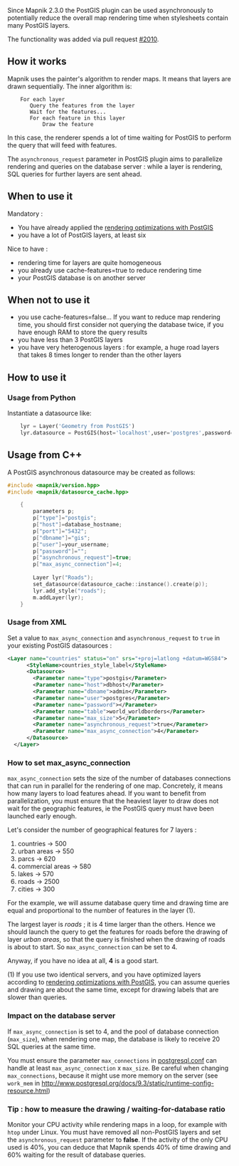 Since Mapnik 2.3.0 the PostGIS plugin can be used asynchronously to potentially reduce the overall map rendering time when stylesheets contain many PostGIS layers.

The functionality was added via pull request [#2010](https://github.com/mapnik/mapnik/pull/2010).

## How it works
Mapnik uses the painter's algorithm to render maps. It means that layers are drawn sequentially. The inner algorithm is:

```
    For each layer
       Query the features from the layer
       Wait for the features...
       For each feature in this layer
           Draw the feature
```
In this case, the renderer spends a lot of time waiting for PostGIS to perform the query that will feed with features.

The `asynchronous_request` parameter in PostGIS plugin aims to parallelize rendering and queries on the database server : while a layer is rendering, SQL queries for further layers are sent ahead.


## When to use it
Mandatory :
* You have already applied the [rendering optimizations with PostGIS](OptimizeRenderingWithPostGIS)
* you have a lot of PostGIS layers, at least six

Nice to have :
* rendering time for layers are quite homogeneous
* you already use cache-features=true to reduce rendering time
* your PostGIS database is on another server

## When not to use it
* you use cache-features=false... If you want to reduce map rendering time, you should first consider not  querying the database twice, if you have enough RAM to store the query results
* you have less than 3 PostGIS layers
* you have very heterogenous layers : for example, a huge road layers that takes 8 times longer to render than the other layers

## How to use it
### Usage from Python

Instantiate a datasource like:

```python
    lyr = Layer('Geometry from PostGIS')
    lyr.datasource = PostGIS(host='localhost',user='postgres',password='',dbname='your_postgis_database',table='your_table', asynchronous_request=True,max_async_connection=4)
```


## Usage from C++

A PostGIS asynchronous datasource may be created as follows:

```cpp
#include <mapnik/version.hpp>
#include <mapnik/datasource_cache.hpp>

    {
        parameters p;
        p["type"]="postgis";
        p["host"]=database_hostname;
        p["port"]="5432";
        p["dbname"]="gis";
        p["user"]=your_username;
        p["password"]="";
        p["asynchronous_request"]=true;
        p["max_async_connection"]=4;
    
        Layer lyr("Roads");
        set_datasource(datasource_cache::instance().create(p));
        lyr.add_style("roads");
        m.addLayer(lyr);
    }
```

### Usage from XML 
Set a value to `max_async_connection` and `asynchronous_request` to `true` in your existing PostGIS datasources :
```xml
<Layer name="countries" status="on" srs="+proj=latlong +datum=WGS84">
      <StyleName>countries_style_label</StyleName>
      <Datasource>
        <Parameter name="type">postgis</Parameter>
        <Parameter name="host">dbhost</Parameter>
        <Parameter name="dbname">admin</Parameter>
        <Parameter name="user">postgres</Parameter>      
        <Parameter name="password"></Parameter>
        <Parameter name="table">world_worldborders</Parameter>
        <Parameter name="max_size">5</Parameter>
        <Parameter name="asynchronous_request">true</Parameter>
        <Parameter name="max_async_connection">4</Parameter>
      </Datasource>
  </Layer>
```
### How to set max_async_connection
`max_async_connection` sets the size of the number of databases connections that can run in parallel for the rendering of one map. Concretely, it means how many layers to load features ahead. If you want to benefit from parallelization, you must ensure that the heaviest layer to draw does not wait for the geographic features, ie the PostGIS query must have been launched early enough.

Let's consider the number of geographical features for 7 layers :

1. countries ->  500
1. urban areas -> 550
1. parcs -> 620
1. commercial areas -> 580
1. lakes -> 570
1. roads -> 2500
1. cities -> 300

For the example, we will assume database query time and drawing time are equal and proportional to the number of features in the layer (1).

The largest layer is *roads* ; it is 4 time larger than the others. Hence we should launch the query to get the features for roads before the drawing of layer *urban areas*, so that the query is finished when the drawing of roads is about to start. So `max_async_connection` can be set to 4.


Anyway, if you have no idea at all, **4** is a good start.


(1) If you use two identical servers, and you have optimized layers according to [rendering optimizations with PostGIS](OptimizeRenderingWithPostGIS), you can assume queries and drawing are about the same time, except for drawing labels that are slower than queries.


### Impact on the database server
If `max_async_connection` is set to 4, and the pool of database connection (`max_size`), when rendering one map, the database is likely to receive 20 SQL queries at the same time.

You must ensure the parameter `max_connections` in [postgresql.conf](http://www.postgresql.org/docs/9.3/static/runtime-config-connection.html) can handle at least `max_async_connection` x `max_size`. Be careful when changing `max_connections`, because it might use more memory on the server (see `work_mem` in http://www.postgresql.org/docs/9.3/static/runtime-config-resource.html)

### Tip : how to measure the drawing / waiting-for-database ratio
Monitor your CPU activity while rendering maps in a loop, for example with `htop` under Linux. You must have removed all non-PostGIS layers and set the `asynchronous_request` parameter to **false**. If the activity of the only CPU used is 40%, you can deduce that Mapnik spends 40% of time drawing and 60% waiting for the result of database queries.